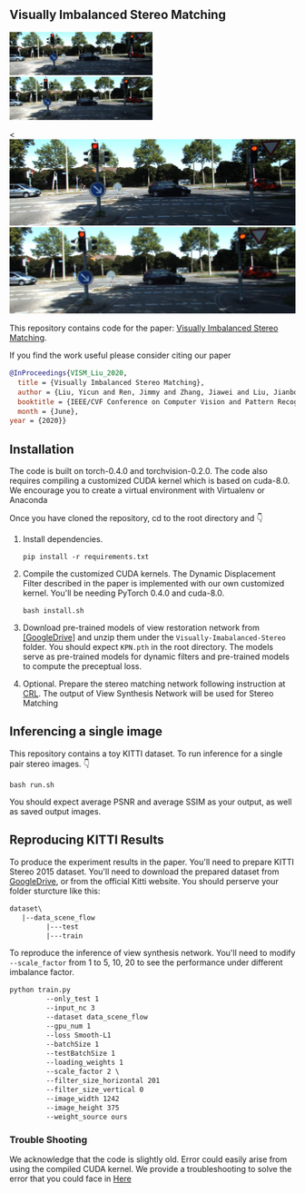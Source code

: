 ## Visually Imbalanced Stereo Matching

<p>
  <img src="resources/good.jpg" width="50%" /> 
  <img src="resources/bad.jpg" width="50%" />
</p>

<div class="row">
  <div class="column">
    <<img src="resources/good.jpg" width="100%" /> 
  </div>
  <div class="column">
    <img src="resources/bad.jpg" width="100%" />
  </div>
</div>

This repository contains code for the paper: [Visually Imbalanced Stereo Matching](https://openaccess.thecvf.com/content_CVPR_2020/papers/Liu_Visually_Imbalanced_Stereo_Matching_CVPR_2020_paper.pdf).

If you find the work useful please consider citing our paper
```bibtex
@InProceedings{VISM_Liu_2020,
  title = {Visually Imbalanced Stereo Matching},
  author = {Liu, Yicun and Ren, Jimmy and Zhang, Jiawei and Liu, Jianbo and Lin, Mude},
  booktitle = {IEEE/CVF Conference on Computer Vision and Pattern Recognition (CVPR)},
  month = {June},
year = {2020}}
```

## Installation 
The code is built on torch-0.4.0 and torchvision-0.2.0. The code also requires compiling a customized CUDA kernel which is based on cuda-8.0. We encourage you to create a virtual environment with Virtualenv or Anaconda

Once you have cloned the repository, cd to the root directory and  👇

1. Install dependencies.
   ```Shell
   pip install -r requirements.txt 
   ```
   
2. Compile the customized CUDA kernels. The Dynamic Displacement Filter described in the paper is implemented with our own customized kernel. You'll be needing PyTorch 0.4.0 and cuda-8.0.
   ```Shell
   bash install.sh
   ```
   
3. Download pre-trained models of view restoration network from [[GoogleDrive]](https://drive.google.com/drive/folders/1plB6jOGFXLyVkDgQhLZZSR7lX494Rb6Z?usp=sharing) and unzip them under the `Visually-Imabalanced-Stereo` folder. You should expect `KPN.pth` in the root directory.  The models serve as pre-trained models for dynamic filters and pre-trained models to compute the preceptual loss.

4. Optional. Prepare the stereo matching network following instruction at [CRL](https://github.com/Artifineuro/crl). The output of View Synthesis Network will be used for Stereo Matching

## Inferencing a single image
This repository contains a toy KITTI dataset. To run inference for a single pair stereo images. 👇
```
bash run.sh
```
You should expect average PSNR and average SSIM as your output, as well as saved output images.

## Reproducing KITTI Results

To produce the experiment results in the paper. You'll need to prepare KITTI Stereo 2015 dataset. You'll need to download the prepared dataset from [GoogleDrive](https://drive.google.com/file/d/1qSb6VflBR66xseCI8JaMFEssL2XN1Hx_/view?usp=sharing), or from the official Kitti website. You should perserve your folder sturcture like this:

```
dataset\
   |--data_scene_flow
         |---test
         |---train
```

To reproduce the inference of view synthesis network. You'll need to modify `--scale_factor` from 1 to 5, 10, 20 to see the performance under different imbalance factor.
```
python train.py 
         --only_test 1 
         --input_nc 3 
         --dataset data_scene_flow 
         --gpu_num 1 
         --loss Smooth-L1 
         --batchSize 1 
         --testBatchSize 1 
         --loading_weights 1 
         --scale_factor 2 \
         --filter_size_horizontal 201 
         --filter_size_vertical 0  
         --image_width 1242 
         --image_height 375 
         --weight_source ours
```
### Trouble Shooting
We acknowledge that the code is slightly old. Error could easily arise from using the compiled CUDA kernel. We provide a troubleshooting to solve the error that you could face in [Here](resources/trouble_shooting.txt)

